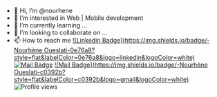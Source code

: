 - 👋 Hi, I’m @nourhene
- 👀 I’m interested in Web | Mobile development
- 🌱 I’m currently learning ...
- 💞️ I’m looking to collaborate on ...
- 📫 How to reach me [![Linkedin Badge](https://img.shields.io/badge/-Nourhène Oueslati-0e76a8?style=flat&labelColor=0e76a8&logo=linkedin&logoColor=white)](https://www.linkedin.com/in/nourhène-oueslati-73b27a15b/) [![Mail Badge](https://img.shields.io/badge/-@Nourhène-e84393?style=flat&labelColor=e84393&logo=instagram&logoColor=white)](https://www.instagram.com/nourhene.oueslati/?hl=fr) [![Mail Badge](https://img.shields.io/badge/-Nourhène Oueslati-c0392b?style=flat&labelColor=c0392b&logo=gmail&logoColor=white)](mailto:oueslatinnourhene@gmail.com) ![Profile views](https://gpvc.arturio.dev/mohamedaliznidi) 

<!---
nurhene/nurhene is a ✨ special ✨ repository because its `README.md` (this file) appears on your GitHub profile.
You can click the Preview link to take a look at your changes.
--->
